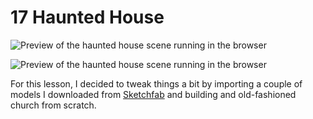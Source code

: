 # 17 Haunted House

![Preview of the haunted house scene running in the browser](https://github.com/patternina/threejs-journey/blob/main/screenshots/haunted-house-preview.png)

![Preview of the haunted house scene running in the browser](https://github.com/patternina/threejs-journey/blob/main/screenshots/haunted-house-preview-2.png)

For this lesson, I decided to tweak things a bit by importing a couple of models I downloaded from [Sketchfab](https://sketchfab.com/) and building and old-fashioned church from scratch.
